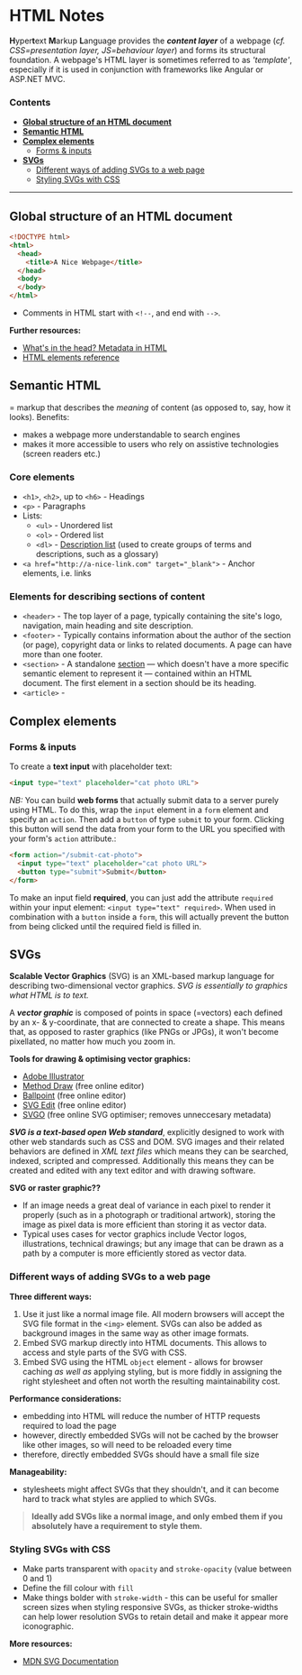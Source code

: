 # HTML Notes
**H**yper**t**ext **M**arkup **L**anguage provides the ***content layer*** of a webpage (*cf. CSS=presentation layer, JS=behaviour layer*) and forms its structural foundation. A webpage's HTML layer is sometimes referred to as *'template'*, especially if it is used in conjunction with frameworks like Angular or ASP.NET MVC.

### Contents
- **[Global structure of an HTML document](#global-structure-of-an-HTML-document)**
- **[Semantic HTML](#semantic-html)**
- **[Complex elements](#complex-elements)**
  - [Forms & inputs](#forms--inputs)
- **[SVGs](#svgs)**
  - [Different ways of adding SVGs to a web page](#different-ways-of-adding-svgs-to-a-web-page)
  - [Styling SVGs with CSS](#styling-svgs-with-css)

--------------------------

## Global structure of an HTML document
```html
<!DOCTYPE html>
<html>
  <head>
    <title>A Nice Webpage</title>
  </head>
  <body>
  </body>
</html>
```

- Comments in HTML start with `<!--`, and end with `-->`.

**Further resources:**
- [What's in the head? Metadata in HTML](https://developer.mozilla.org/en-US/docs/Learn/HTML/Introduction_to_HTML/The_head_metadata_in_HTML)
- [HTML elements reference](https://developer.mozilla.org/en-US/docs/Web/HTML/Element)


## Semantic HTML
= markup that describes the *meaning* of content (as opposed to, say, how it looks). Benefits:
- makes a webpage more understandable to search engines
- makes it more accessible to users who rely on assistive technologies (screen readers etc.)

### Core elements
- `<h1>`, `<h2>`, up to `<h6>` - Headings
- `<p>` - Paragraphs
- Lists:
  - `<ul>` - Unordered list
  - `<ol>` - Ordered list
  - `<dl>` - [Description list](http://html5doctor.com/the-dl-element/) (used to create groups of terms and descriptions, such as a glossary)
- `<a href="http://a-nice-link.com" target="_blank">` - Anchor elements, i.e. links

### Elements for describing sections of content
- `<header>` - The top layer of a page, typically containing the site's logo, navigation, main heading and site description.
- `<footer>` - Typically contains information about the author of the section (or page), copyright data or links to related documents. A page can have more than one footer.
- `<section>` - A standalone [section](https://developer.mozilla.org/en-US/docs/Web/HTML/Element/section) — which doesn't have a more specific semantic element to represent it — contained within an HTML document. The first element in a section should be its heading.
- `<article>` - 


## Complex elements

### Forms & inputs
To create a **text input** with placeholder text:
```html
<input type="text" placeholder="cat photo URL">
```

*NB:* You can build **web forms** that actually submit data to a server purely using HTML. To do this, wrap the `input` element in a `form` element and specify an `action`. Then add a `button` of type `submit` to your form. Clicking this button will send the data from your form to the URL you specified with your form's `action` attribute.:
```html
<form action="/submit-cat-photo">
  <input type="text" placeholder="cat photo URL">
  <button type="submit">Submit</button>
</form>
```

To make an input field **required**, you can just add the attribute `required` within your input element: `<input type="text" required>`. When used in combination with a `button` inside a `form`, this will actually prevent the button from being clicked until the required field is filled in.


## SVGs
**Scalable Vector Graphics** (SVG) is an XML-based markup language for describing two-dimensional vector graphics. *SVG is essentially to graphics what HTML is to text.*

A ***vector graphic*** is composed of points in space (=vectors) each defined by an x- & y-coordinate, that are connected to create a shape. This means that, as opposed to raster graphics (like PNGs or JPGs), it won't become pixellated, no matter how much you zoom in.

**Tools for drawing & optimising vector graphics:**
- [Adobe Illustrator](https://www.adobe.com/uk/products/illustrator.html)
- [Method Draw](https://editor.method.ac/) (free online editor)
- [Ballpoint](https://ballpoint.io/) (free online editor)
- [SVG Edit](https://svg-edit.github.io/svgedit/releases/svg-edit-2.8.1/svg-editor.html) (free online editor)
- [SVGO](https://jakearchibald.github.io/svgomg/) (free online SVG optimiser; removes unneccesary metadata)

***SVG is a text-based open Web standard***, explicitly designed to work with other web standards such as CSS and DOM. SVG images and their related behaviors are defined in *XML text files* which means they can be searched, indexed, scripted and compressed. Additionally this means they can be created and edited with any text editor and with drawing software. 

**SVG or raster graphic??**
- If an image needs a great deal of variance in each pixel to render it properly (such as in a photograph or traditional artwork), storing the image as pixel data is more efficient than storing it as vector data.
- Typical uses cases for vector graphics include Vector logos, illustrations, technical drawings; but any image that can be drawn as a path by a computer is more efficiently stored as vector data.

### Different ways of adding SVGs to a web page
**Three different ways:**
1. Use it just like a normal image file. All modern browsers will accept the SVG file format in the `<img>` element. SVGs can also be added as background images in the same way as other image formats.
1. Embed SVG markup directly into HTML documents. This allows to access and style parts of the SVG with CSS.
1. Embed SVG using the HTML `object` element - allows for browser caching *as well as* applying styling, but is more fiddly in assigning the right stylesheet and often not worth the resulting maintainability cost.

**Performance considerations:**
- embedding into HTML will reduce the number of HTTP requests required to load the page
- however, directly embedded SVGs will not be cached by the browser like other images, so will need to be reloaded every time
- therefore, directly embedded SVGs should have a small file size

**Manageability:**
- stylesheets might affect SVGs that they shouldn't, and it can become hard to track what styles are applied to which SVGs.

> **Ideally add SVGs like a normal image, and only embed them if you absolutely have a requirement to style them.**

### Styling SVGs with CSS
- Make parts transparent with `opacity` and `stroke-opacity` (value between 0 and 1)
- Define the fill colour with `fill`
- Make things bolder with `stroke-width` - this can be useful for smaller screen sizes when styling responsive SVGs, as thicker stroke-widths can help lower resolution SVGs to retain detail and make it appear more iconographic.

**More resources:**
- [MDN SVG Documentation](https://developer.mozilla.org/en-US/docs/Web/SVG)
